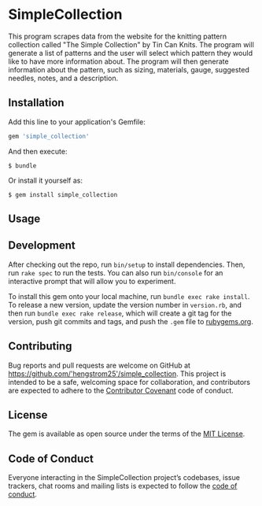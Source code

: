# SimpleCollection

This program scrapes data from the website for the knitting pattern collection called "The Simple Collection" by Tin Can Knits.
The program will generate a list of patterns and the user will select which pattern they would like to have more information about.
The program will then generate information about the pattern, such as sizing, materials, gauge, suggested needles, notes, and a description. 


## Installation

Add this line to your application's Gemfile:

```ruby
gem 'simple_collection'
```

And then execute:

    $ bundle

Or install it yourself as:

    $ gem install simple_collection

## Usage



## Development

After checking out the repo, run `bin/setup` to install dependencies. Then, run `rake spec` to run the tests. You can also run `bin/console` for an interactive prompt that will allow you to experiment.

To install this gem onto your local machine, run `bundle exec rake install`. To release a new version, update the version number in `version.rb`, and then run `bundle exec rake release`, which will create a git tag for the version, push git commits and tags, and push the `.gem` file to [rubygems.org](https://rubygems.org).

## Contributing

Bug reports and pull requests are welcome on GitHub at https://github.com/'hengstrom25'/simple_collection. This project is intended to be a safe, welcoming space for collaboration, and contributors are expected to adhere to the [Contributor Covenant](http://contributor-covenant.org) code of conduct.

## License

The gem is available as open source under the terms of the [MIT License](https://opensource.org/licenses/MIT).

## Code of Conduct

Everyone interacting in the SimpleCollection project’s codebases, issue trackers, chat rooms and mailing lists is expected to follow the [code of conduct](https://github.com/'hengstrom25'/simple_collection/blob/master/CODE_OF_CONDUCT.md).
